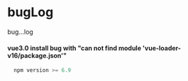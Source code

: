 # bugLog
bug...log


#### vue3.0 install bug with "can not find module 'vue-loader-v16/package.json'"
```js
  npm version >= 6.9
```
